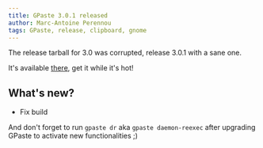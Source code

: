 ```yaml
---
title: GPaste 3.0.1 released
author: Marc-Antoine Perennou
tags: GPaste, release, clipboard, gnome
---
```


The release tarball for 3.0 was corrupted, release 3.0.1 with a sane one.

It's available [there](http://www.imagination-land.org/files/gpaste-3.0.1.tar.xz), get it while it's hot!

## What's new?

- Fix build

And don't forget to run `gpaste dr` aka `gpaste daemon-reexec` after upgrading GPaste to activate new functionalities ;)

